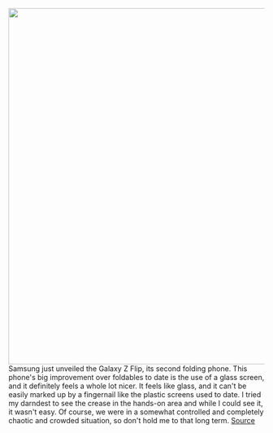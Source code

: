 <img src='https://cdn.vox-cdn.com/thumbor/-rHcgL9-kGTogYtG8OjyA__ifdQ=/0x0:4032x3024/1200x675/filters:focal(1694x1190:2338x1834)/cdn.vox-cdn.com/uploads/chorus_image/image/66295165/Image_from_iOS__5_.0.jpg' width='700px' /><br/>
Samsung just unveiled the Galaxy Z Flip, its second folding phone. This phone's big improvement over foldables to date is the use of a glass screen, and it definitely feels a whole lot nicer. It feels like glass, and it can't be easily marked up by a fingernail like the plastic screens used to date. I tried my darndest to see the crease in the hands-on area and while I could see it, it wasn't easy. Of course, we were in a somewhat controlled and completely chaotic and crowded situation, so don't hold me to that long term.
<a href='https://www.theverge.com/2020/2/11/21132345/samsung-galaxy-z-flip-foldable-phone-photos-videos-specs-price-hands-on'> Source <a/>